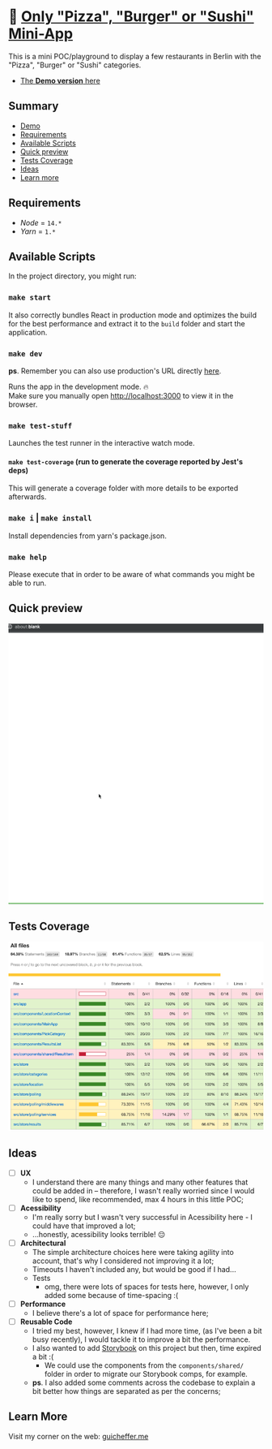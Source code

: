# 🍕 [Only "Pizza", "Burger" or "Sushi" Mini-App](http://only-pizza-burger-or-sushi.guicheffer.me/)

This is a mini POC/playground to display a few restaurants in Berlin with the "Pizza", "Burger" or "Sushi" categories.

- [The **Demo version** here](http://only-pizza-burger-or-sushi.guicheffer.me/)

## Summary

- [Demo](http://only-pizza-burger-or-sushi.guicheffer.me/)
- [Requirements](#requirements)
- [Available Scripts](#available-scripts)
- [Quick preview](#quick-preview)
- [Tests Coverage](#tests-coverage)
- [Ideas](#ideas)
- [Learn more](#learn-more)

## Requirements

- _Node_ = `14.*`
- _Yarn_ = `1.*`

## Available Scripts

In the project directory, you might run:

### `make start`

It also correctly bundles React in production mode and optimizes the build for the best performance and extract it to the `build` folder and start the application.

### `make dev`

**ps**. Remember you can also use production's URL directly [here](http://only-pizza-burger-or-sushi.guicheffer.me/).

Runs the app in the development mode. 🔥<br />
Make sure you manually open [http://localhost:3000](http://localhost:3000) to view it in the browser.

### `make test-stuff`

Launches the test runner in the interactive watch mode.

#### `make test-coverage` (run to generate the coverage reported by Jest's deps)

This will generate a coverage folder with more details to be exported afterwards.

### `make i` | `make install`

Install dependencies from yarn's package.json.

### `make help`

Please execute that in order to be aware of what commands you might be able to run.

## Quick preview

![how app works](./docs/preview.gif)

## Tests Coverage

![tests coverage](./docs/coverage.png)

## Ideas

- [ ] **UX** <br/>
  - I understand there are many things and many other features that could be added in – therefore, I wasn't really worried since I would like to spend, like recommended, max 4 hours in this little POC;
- [ ] **Acessibility** <br/>
  - I'm really sorry but I wasn't very successful in Acessibility here - I could have that improved a lot;
  - ...honestly, acessibility looks terrible! 😔
- [ ] **Architectural** <br/>
  - The simple architecture choices here were taking agility into account, that's why I considered not improving it a lot;
  - Timeouts
    I haven't included any, but would be good if I had...
  - Tests
    - omg, there were lots of spaces for tests here, however, I only added some because of time-spacing :(
- [ ] **Performance** <br/>
  - I believe there's a lot of space for performance here;
- [ ] **Reusable Code** <br/>
  - I tried my best, however, I knew if I had more time, (as I've been a bit busy recently), I would tackle it to improve a bit the performance.
  - I also wanted to add [Storybook](https://storybook.js.org/) on this project but then, time expired a bit :(
    - We could use the components from the `components/shared/` folder in order to migrate our Storybook comps, for example.
  - **ps**. I also added some comments across the codebase to explain a bit better how things are separated as per the concerns;

## Learn More

Visit my corner on the web: [guicheffer.me](http://guicheffer.me)
